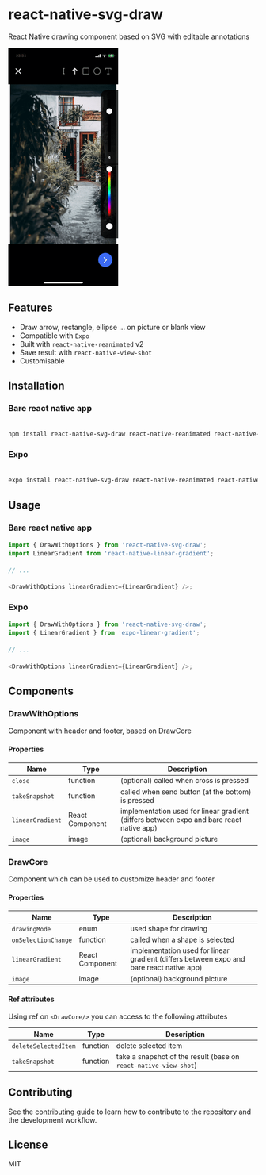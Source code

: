 # react-native-svg-draw

React Native drawing component based on SVG with editable annotations

![Drawing Example](documentation/example.gif)

## Features

- Draw arrow, rectangle, ellipse ... on picture or blank view
- Compatible with `Expo`
- Built with `react-native-reanimated` v2
- Save result with `react-native-view-shot`
- Customisable

## Installation

### Bare react native app

```sh

npm install react-native-svg-draw react-native-reanimated react-native-gesture-handler react-native-svg react-native-view-shot react-native-linear-gradient

```

### Expo

```sh

expo install react-native-svg-draw react-native-reanimated react-native-gesture-handler react-native-svg react-native-view-shot expo-linear-gradient

```

## Usage

### Bare react native app

```js
import { DrawWithOptions } from 'react-native-svg-draw';
import LinearGradient from 'react-native-linear-gradient';

// ...

<DrawWithOptions linearGradient={LinearGradient} />;
```

### Expo

```js
import { DrawWithOptions } from 'react-native-svg-draw';
import { LinearGradient } from 'expo-linear-gradient';

// ...

<DrawWithOptions linearGradient={LinearGradient} />;
```

## Components

### DrawWithOptions

Component with header and footer, based on DrawCore

#### Properties

| Name             | Type            | Description                                                                              |
| ---------------- | --------------- | ---------------------------------------------------------------------------------------- |
| `close`          | function        | (optional) called when cross is pressed                                                  |
| `takeSnapshot`   | function        | called when send button (at the bottom) is pressed                                       |
| `linearGradient` | React Component | implementation used for linear gradient (differs between expo and bare react native app) |
| `image`          | image           | (optional) background picture                                                            |

### DrawCore

Component which can be used to customize header and footer

#### Properties

| Name                | Type            | Description                                                                              |
| ------------------- | --------------- | ---------------------------------------------------------------------------------------- |
| `drawingMode`       | enum            | used shape for drawing                                                                   |
| `onSelectionChange` | function        | called when a shape is selected                                                          |
| `linearGradient`    | React Component | implementation used for linear gradient (differs between expo and bare react native app) |
| `image`             | image           | (optional) background picture                                                            |

#### Ref attributes

Using ref on `<DrawCore/>` you can access to the following attributes

| Name                 | Type     | Description                                                      |
| -------------------- | -------- | ---------------------------------------------------------------- |
| `deleteSelectedItem` | function | delete selected item                                             |
| `takeSnapshot`       | function | take a snapshot of the result (base on `react-native-view-shot`) |

## Contributing

See the [contributing guide](CONTRIBUTING.md) to learn how to contribute to the repository and the development workflow.

## License

MIT
